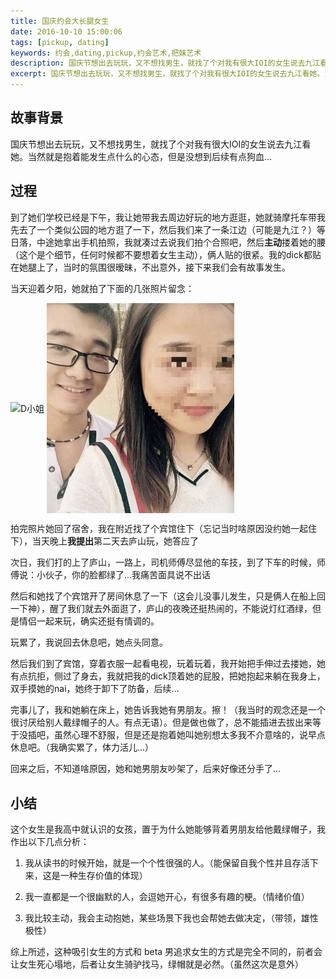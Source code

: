 ```yaml
---
title: 国庆约会大长腿女生
date: 2016-10-10 15:00:06
tags: [pickup, dating]
keywords: 约会,dating,pickup,约会艺术,把妹艺术
description: 国庆节想出去玩玩，又不想找男生，就找了个对我有很大IOI的女生说去九江看她。当然就是抱着能发生点什么的心态，但是没想到后续有点狗血
excerpt: 国庆节想出去玩玩，又不想找男生，就找了个对我有很大IOI的女生说去九江看她。当然就是抱着能发生点什么的心态，但是没想到后续有点狗血...
---
```


## 故事背景

国庆节想出去玩玩，又不想找男生，就找了个对我有很大IOI的女生说去九江看她。当然就是抱着能发生点什么的心态，但是没想到后续有点狗血...

## 过程

到了她们学校已经是下午，我让她带我去周边好玩的地方逛逛，她就骑摩托车带我先去了一个类似公园的地方逛了一下，然后我们来了一条江边（可能是九江？）等日落，中途她拿出手机拍照，我就凑过去说我们拍个合照吧，然后**主动**搂着她的腰（这个是个细节，任何时候都不要想着女生主动），俩人贴的很紧。我的dick都贴在她腿上了，当时的氛围很暧昧，不出意外，接下来我们会有故事发生。

当天迎着夕阳，她就拍了下面的几张照片留念：

<img src="./img/gallery/2016/2016-10-10.png" width="300" alt="D小姐" align=center />
<img src="./img/gallery/2016/2016-10-10-2.png" width="300" alt="D小姐" align=center />

拍完照片她回了宿舍，我在附近找了个宾馆住下（忘记当时啥原因没约她一起住下），当天晚上**我提出**第二天去庐山玩，她答应了

次日，我们打的上了庐山，一路上，司机师傅尽显他的车技，到了下车的时候，师傅说：小伙子，你的脸都绿了...我痛苦面具说不出话

然后和她找了个宾馆开了房间休息了一下（这会儿没事儿发生，只是俩人在船上回一下神），醒了我们就去外面逛了，庐山的夜晚还挺热闹的，不能说灯红酒绿，但是情侣一起来玩，确实还挺有情调的。

玩累了，我说回去休息吧，她点头同意。

然后我们到了宾馆，穿着衣服一起看电视，玩着玩着，我开始把手伸过去搂她，她有点抗拒，侧过了身去，我就把我的dick顶着她的屁股，把她抱起来躺在我身上，双手摸她的nai，她终于卸下了防备，后续...

完事儿了，我和她躺在床上，她告诉我她有男朋友。擦！（我当时的观念还是一个很讨厌给别人戴绿帽子的人。有点无语）。但是做也做了，总不能插进去拔出来等于没插吧，虽然心理不舒服，但是还是抱着她叫她别想太多我不介意啥的，说早点休息吧。（我确实累了，体力活儿...）

回来之后，不知道啥原因，她和她男朋友吵架了，后来好像还分手了...

## 小结

这个女生是我高中就认识的女孩，置于为什么她能够背着男朋友给他戴绿帽子，我作出以下几点分析：

1. 我从读书的时候开始，就是一个个性很强的人。（能保留自我个性并且存活下来，这是一种生存价值的体现）

2. 我一直都是一个很幽默的人，会逗她开心，有很多有趣的梗。（情绪价值）

3. 我比较主动，我会主动抱她，某些场景下我也会帮她去做决定，（带领，雄性极性）

综上所述，这种吸引女生的方式和 beta 男追求女生的方式是完全不同的，前者会让女生死心塌地，后者让女生骑驴找马，绿帽就是必然。（虽然这次是意外）
